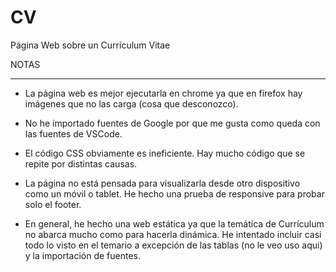 # CV
Página Web sobre un Currículum Vitae

NOTAS
*******************************************************************************************************************

- La página web es mejor ejecutarla en chrome ya que en firefox hay imágenes que no las carga (cosa que desconozco).

- No he importado fuentes de Google por que me gusta como queda con las fuentes de VSCode.

- El código CSS obviamente es ineficiente. Hay mucho código que se repite por distintas causas.

- La página no está pensada para visualizarla desde otro dispositivo como un móvil o tablet. He hecho una prueba
  de responsive para probar solo el footer.

- En general, he hecho una web estática ya que la temática de Currículum no abarca mucho como para hacerla dinámica.
  He intentado incluir casi todo lo visto en el temario a excepción de las tablas (no le veo uso aqui)
  y la importación de fuentes.
